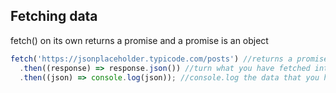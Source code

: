 ## Fetching data
fetch() on its own returns a promise and a promise is an object 
```JavaScript
fetch('https://jsonplaceholder.typicode.com/posts') //returns a promise
  .then((response) => response.json()) //turn what you have fetched into JavaScript
  .then((json) => console.log(json)); //console.log the data that you have turned into JavaScript
  ```